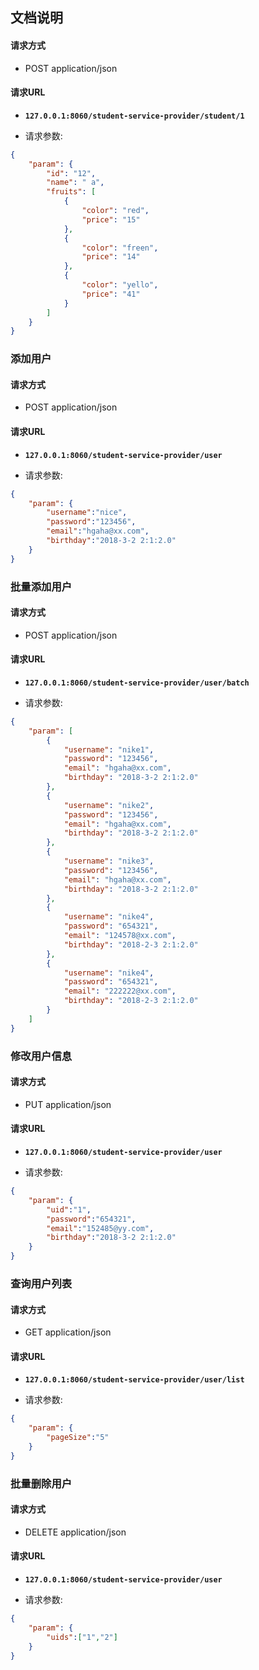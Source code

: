
## 文档说明

#### 请求方式
- POST application/json

#### 请求URL
- **`127.0.0.1:8060/student-service-provider/student/1`**

- 请求参数:
```json
{
    "param": {
        "id": "12",
        "name": " a",
        "fruits": [
            {
                "color": "red",
                "price": "15"
            },
            {
                "color": "freen",
                "price": "14"
            },
            {
                "color": "yello",
                "price": "41"
            }
        ]
    }
}
```
### 添加用户
#### 请求方式
- POST application/json

#### 请求URL
- **`127.0.0.1:8060/student-service-provider/user`**

- 请求参数:
```json
{
    "param": {
    	"username":"nice",
    	"password":"123456",
    	"email":"hgaha@xx.com",
    	"birthday":"2018-3-2 2:1:2.0"
    }
}
```

### 批量添加用户
#### 请求方式
- POST application/json

#### 请求URL
- **`127.0.0.1:8060/student-service-provider/user/batch`**

- 请求参数:
```json
{
    "param": [
        {
            "username": "nike1",
            "password": "123456",
            "email": "hgaha@xx.com",
            "birthday": "2018-3-2 2:1:2.0"
        },
        {
            "username": "nike2",
            "password": "123456",
            "email": "hgaha@xx.com",
            "birthday": "2018-3-2 2:1:2.0"
        },
        {
            "username": "nike3",
            "password": "123456",
            "email": "hgaha@xx.com",
            "birthday": "2018-3-2 2:1:2.0"
        },
        {
            "username": "nike4",
            "password": "654321",
            "email": "124578@xx.com",
            "birthday": "2018-2-3 2:1:2.0"
        },
        {
            "username": "nike4",
            "password": "654321",
            "email": "222222@xx.com",
            "birthday": "2018-2-3 2:1:2.0"
        }
    ]
}
```

### 修改用户信息
#### 请求方式
- PUT application/json

#### 请求URL
- **`127.0.0.1:8060/student-service-provider/user`**

- 请求参数:
```json
{
    "param": {
    	"uid":"1",
    	"password":"654321",
    	"email":"152485@yy.com",
    	"birthday":"2018-3-2 2:1:2.0"
    }
}
```

### 查询用户列表
#### 请求方式
- GET application/json

#### 请求URL
- **`127.0.0.1:8060/student-service-provider/user/list`**

- 请求参数:
```json
{
    "param": {
    	"pageSize":"5"
    }
}
```

### 批量删除用户
#### 请求方式
- DELETE application/json

#### 请求URL
- **`127.0.0.1:8060/student-service-provider/user`**

- 请求参数:
```json
{
    "param": {
    	"uids":["1","2"]
    }
}
```

